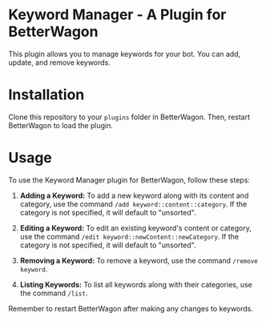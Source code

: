 # Keyword Manager - A Plugin for BetterWagon

This plugin allows you to manage keywords for your bot. You can add, update, and remove keywords.

# Installation

Clone this repository to your `plugins` folder in BetterWagon. Then, restart BetterWagon to load the plugin.

# Usage

To use the Keyword Manager plugin for BetterWagon, follow these steps:

1. **Adding a Keyword:**
   To add a new keyword along with its content and category, use the command `/add keyword::content::category`. If the category is not specified, it will default to "unsorted".

2. **Editing a Keyword:**
   To edit an existing keyword's content or category, use the command `/edit keyword::newContent::newCategory`. If the category is not specified, it will default to "unsorted".

3. **Removing a Keyword:**
   To remove a keyword, use the command `/remove keyword`.

4. **Listing Keywords:**
   To list all keywords along with their categories, use the command `/list`.

Remember to restart BetterWagon after making any changes to keywords.
